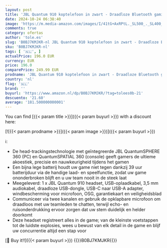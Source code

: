 ```yaml
---
layout: post
title: 'JBL Quantum 910 koptelefoon in zwart - Draadloze Bluetooth gaming-headset met ruisonderdrukking  afspeel- en oplaadfuncties en boommicrofoon'
date: 2024-10-24 06:38:40
image: 'https://m.media-amazon.com/images/I/41tG+AxRPtL._SL500_._SL400_.jpg'
comments: true
category: ofertas
author: 'tole.es'
slug: 'B0BJ7KMJKR-nl JBL Quantum 910 koptelefoon in zwart - Draadloze Bluetooth...'
sku: 'B0BJ7KMJKR-nl'
tags: [ '🇳🇱', ]
actualPrice: 196.0 EUR
currency: EUR
price: 196.0
comparePrice: 249.99 EUR
prodname: 'JBL Quantum 910 koptelefoon in zwart - Draadloze Bluetooth gaming-headset met ruisonderdrukking  afspeel- en oplaadfuncties en boommicrofoon'
country: 'nl'
flag: '🇳🇱'
brand: ''
buyurl: 'https://www.amazon.nl/dp/B0BJ7KMJKR/?tag=tolees0b-21'
descuento: '21.60'
average: '181.500000000001'
---
```


You can find [{{< param title >}}]({{< param buyurl >}}) with a discount here:

[![{{< param prodname >}}]({{< param image >}})]({{< param buyurl >}})

ℹ️:

- De head-trackingstechnologie met geïntegreerde JBL QuantumSPHERE 360 (PC) en QuantumSPATIAL 360 (console) geeft gamers de ultieme akoestiek, precisie en nauwkeurigheid tijdens het gamen
- Een bijna lege batterij houdt uw game niet tegen dankzij 39 uur batterijduur via de handige laad- en speelfunctie, zodat uw game ononderbroken blijft en u uw team nooit in de steek laat
- Meegeleverd: 1 x JBL Quantum 910 headset, USB-oplaadkabel, 3,5 mm audiokabel, draadloze USB-dongle, USB-C naar USB-A adapter, windbescherming voor microfoon, OSG, garantiekaart en veiligheidsblad
- Communiceer via twee kanalen en gebruik de opklapbare microfoon om draadloos met uw teamleden te chatten, terwijl echo- en ruisonderdrukking ervoor zorgen dat uw stem duidelijk en helder doorkomt
- Deze headset registreert alles in de game; van de kleinste voetstappen tot de luidste explosies, wees u bewust van elk detail in de game en blijf uw concurrentie altijd een stap voor

[🛒 Buy it!!]({{< param buyurl >}})
{{<world>}}B0BJ7KMJKR{{</world>}}
